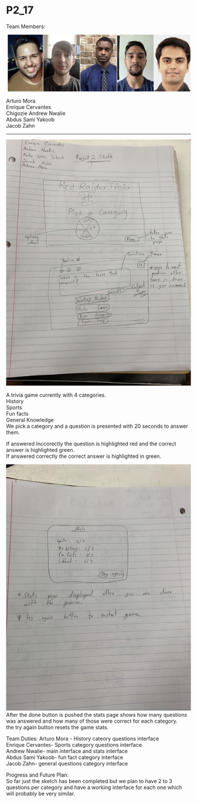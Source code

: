 # P2_17
Team Members:

![](Group.JPG)

Arturo Mora\
Enrique Cervantes\
Chigozie Andrew Nwalie\
Abdus Sami Yakoob\
Jacob Zahn

_______________________________________
![](IMG3812690036288305170.jpg)

A trivia game currently with 4 categories.\
History \
Sports \
Fun facts \
General Knowledge \
We pick a category and a question is presented with 20 seconds to answer them.

If answered Inccorectly the question is highlighted red and the correct answer is highlighted green. \
If answered correctly the correct answer is highlighted in green.

![](IMG7549796776958012386.jpg)
After the done button is pushed the stats page shows how many questions was answered and how many of those were correct for each category. \
the try again button resets the game stats.

Team Duties:
Arturo Mora - History cateory questions interface \
Enrique Cervantes- Sports category questions interface \
Andrew Nwalie- main interface and stats interface \
Abdus Sami Yakoob- fun fact category interface \
Jacob Zahn- general questions category interface 

Progress and Future Plan: \
So far just the sketch has been completed but we plan to have 2 to 3 questions per category and have a working interface for each one which will probably be very similar.

